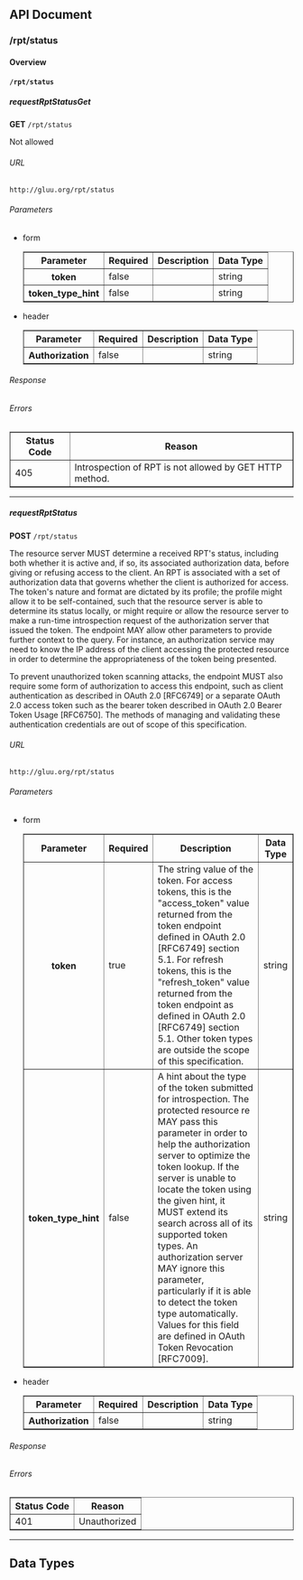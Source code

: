 ## API Document

### /rpt/status

#### Overview

#### `/rpt/status`
##### requestRptStatusGet
**GET** `/rpt/status`

Not allowed

###### URL
    http://gluu.org/rpt/status

###### Parameters
- form

    <table border="1">
        <tr>
            <th>Parameter</th>
            <th>Required</th>
            <th>Description</th>
            <th>Data Type</th>
        </tr>
        <tr>
            <th>token</th>
            <td>false</td>
            <td></td>
            <td>string</td>
        </tr>
        <tr>
            <th>token_type_hint</th>
            <td>false</td>
            <td></td>
            <td>string</td>
        </tr>
    </table>
- header

    <table border="1">
        <tr>
            <th>Parameter</th>
            <th>Required</th>
            <th>Description</th>
            <th>Data Type</th>
        </tr>
        <tr>
            <th>Authorization</th>
            <td>false</td>
            <td></td>
            <td>string</td>
        </tr>
    </table>

###### Response
[](#)

###### Errors
<table border="1">
    <tr>
        <th>Status Code</th>
        <th>Reason</th>
    </tr>
        <tr>
            <td>405</td>
            <td>Introspection of RPT is not allowed by GET HTTP method.</td>
        </tr>
</table>


- - -
##### requestRptStatus
**POST** `/rpt/status`

The resource server MUST determine a received RPT&#39;s status, including both whether it is active and, if so, its associated authorization data, before giving or refusing access to the client. An RPT is associated with a set of authorization data that governs whether the client is authorized for access. The token&#39;s nature and format are dictated by its profile; the profile might allow it to be self-contained, such that the resource server is able to determine its status locally, or might require or allow the resource server to make a run-time introspection request of the authorization server that issued the token.
The endpoint MAY allow other parameters to provide further context to
   the query.  For instance, an authorization service may need to know
   the IP address of the client accessing the protected resource in
   order to determine the appropriateness of the token being presented.

   To prevent unauthorized token scanning attacks, the endpoint MUST
   also require some form of authorization to access this endpoint, such
   as client authentication as described in OAuth 2.0 [RFC6749] or a
   separate OAuth 2.0 access token such as the bearer token described in
   OAuth 2.0 Bearer Token Usage [RFC6750].  The methods of managing and
   validating these authentication credentials are out of scope of this
   specification.


###### URL
    http://gluu.org/rpt/status
###### Parameters
- form

    <table border="1">
        <tr>
            <th>Parameter</th>
            <th>Required</th>
            <th>Description</th>
            <th>Data Type</th>
        </tr>
        <tr>
            <th>token</th>
            <td>true</td>
            <td>The string value of the token.  For access tokens,&#10;      this is the &quot;access_token&quot; value returned from the token endpoint&#10;      defined in OAuth 2.0 [RFC6749] section 5.1.  For refresh tokens,&#10;      this is the &quot;refresh_token&quot; value returned from the token endpoint&#10;      as defined in OAuth 2.0 [RFC6749] section 5.1.  Other token types&#10;      are outside the scope of this specification.</td>
            <td>string</td>
        </tr>
        <tr>
            <th>token_type_hint</th>
            <td>false</td>
            <td>A hint about the type of the token&#10;      submitted for introspection.  The protected resource re MAY pass&#10;      this parameter in order to help the authorization server to&#10;      optimize the token lookup.  If the server is unable to locate the&#10;      token using the given hint, it MUST extend its search across all&#10;      of its supported token types.  An authorization server MAY ignore&#10;      this parameter, particularly if it is able to detect the token&#10;      type automatically.  Values for this field are defined in OAuth&#10;      Token Revocation [RFC7009].</td>
            <td>string</td>
        </tr>
    </table>
- header

    <table border="1">
        <tr>
            <th>Parameter</th>
            <th>Required</th>
            <th>Description</th>
            <th>Data Type</th>
        </tr>
        <tr>
            <th>Authorization</th>
            <td>false</td>
            <td></td>
            <td>string</td>
        </tr>
    </table>

###### Response
[](#)


###### Errors
<table border="1">
    <tr>
        <th>Status Code</th>
        <th>Reason</th>
    </tr>
        <tr>
            <td>401</td>
            <td>Unauthorized</td>
        </tr>
</table>


- - -

## Data Types
